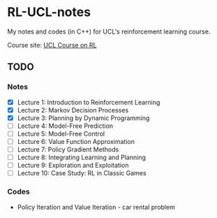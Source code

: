 # RL-UCL-notes

My notes and codes (in C++) for UCL's reinforcement learning course.

Course site: [UCL Course on RL](http://www0.cs.ucl.ac.uk/staff/d.silver/web/Teaching.html)

## TODO

### Notes

* [x] Lecture 1: Introduction to Reinforcement Learning
* [x] Lecture 2: Markov Decision Processes
* [x] Lecture 3: Planning by Dynamic Programming
* [ ] Lecture 4: Model-Free Prediction
* [ ] Lecture 5: Model-Free Control
* [ ] Lecture 6: Value Function Approximation
* [ ] Lecture 7: Policy Gradient Methods
* [ ] Lecture 8: Integrating Learning and Planning
* [ ] Lecture 9: Exploration and Exploitation
* [ ] Lecture 10: Case Study: RL in Classic Games

### Codes

* Policy Iteration and Value Iteration - car rental problem
